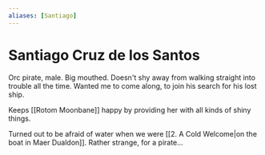 ```yaml
---
aliases: [Santiago]
---
```

# Santiago Cruz de los Santos
Orc pirate, male. Big mouthed. Doesn't shy away from walking straight into trouble all the time. Wanted me to come along, to join his search for his lost ship.

Keeps [[Rotom Moonbane]] happy by providing her with all kinds of shiny things.

Turned out to be afraid of water when we were [[2. A Cold Welcome|on the boat in Maer Dualdon]]. Rather strange, for a pirate...